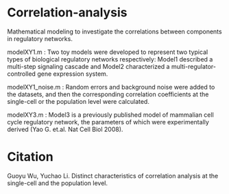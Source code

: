 # Correlation-analysis
Mathematical modeling to investigate the correlations between components in regulatory networks. 

modelXY1.m : Two toy models were developed to represent two typical types of biological regulatory networks respectively: Model1 described a multi-step signaling cascade and Model2 characterized a multi-regulator-controlled gene expression system. 

modelXY1_noise.m : Random errors and background noise were added to the datasets, and then the corresponding correlation coefficients at the single-cell or the population level were calculated.

modelXY3.m : Model3 is a previously published model of mammalian cell cycle regulatory network, the parameters of which were experimentally derived (Yao G. et.al. Nat Cell Biol 2008).
# Citation
Guoyu Wu, Yuchao Li. Distinct characteristics of correlation analysis at the single-cell and the population level.
